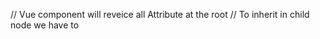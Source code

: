 // Vue component will reveice all Attribute at the root
// To inherit in child node we have to
<template>
  <root>
    <child v-bind="$attrs/>
  </root>
</template>

<script>
  export default {
    inheritAttrs: false
  }
</script>
